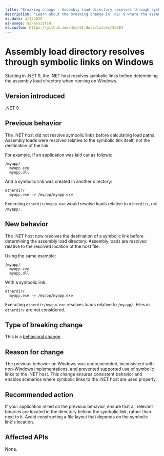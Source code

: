 ```yaml
---
title: "Breaking change - Assembly load directory resolves through symbolic links on Windows"
description: "Learn about the breaking change in .NET 9 where the assembly load directory resolves through symbolic links."
ms.date: 4/3/2025
ai-usage: ai-assisted
ms.custom: https://github.com/dotnet/docs/issues/45584
---
```


# Assembly load directory resolves through symbolic links on Windows

Starting in .NET 9, the .NET host resolves symbolic links before determining the assembly load directory when running on Windows.

## Version introduced

.NET 9

## Previous behavior

The .NET host did not resolve symbolic links before calculating load paths. Assembly loads were resolved relative to the symbolic link itself, not the destination of the link.

For example, if an application was laid out as follows:

```
/myapp/
  myapp.exe
  myapp.dll
```

And a symbolic link was created in another directory:

```
otherdir/
  myapp.exe -> /myapp/myapp.exe
```

Executing `otherdir/myapp.exe` would resolve loads relative to `otherdir/`, not `/myapp/`.

## New behavior

The .NET host now resolves the destination of a symbolic link before determining the assembly load directory. Assembly loads are resolved relative to the resolved location of the host file.

Using the same example:

```
/myapp/
  myapp.exe
  myapp.dll
```

With a symbolic link:

```
otherdir/
  myapp.exe -> /myapp/myapp.exe
```

Executing `otherdir/myapp.exe` resolves loads relative to `/myapp/`. Files in `otherdir/` are not considered.

## Type of breaking change

This is a [behavioral change](../../categories.md#behavioral-change).

## Reason for change

The previous behavior on Windows was undocumented, inconsistent with non-Windows implementations, and prevented supported use of symbolic links to the .NET host. This change ensures consistent behavior and enables scenarios where symbolic links to the .NET host are used properly.

## Recommended action

If your application relied on the previous behavior, ensure that all relevant binaries are located in the directory behind the symbolic link, rather than next to it. Avoid constructing a file layout that depends on the symbolic link's location.

## Affected APIs

None.
